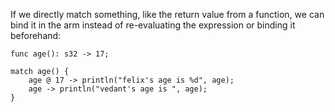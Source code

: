 If we directly match something, like the return value from a function, we
can bind it in the arm instead of re-evaluating the expression or binding it
beforehand:

```
func age(): s32 -> 17;

match age() {
    age @ 17 -> println("felix's age is %d", age);
    age -> println("vedant's age is ", age);
}
```